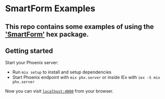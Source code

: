 # SmartForm Examples

## This repo contains some examples of using the ['SmartForm'](https://hex.pm/packages/smart_form) hex package.

## Getting started
Start your Phoenix server:

  * Run `mix setup` to install and setup dependencies
  * Start Phoenix endpoint with `mix phx.server` or inside IEx with `iex -S mix phx.server`

Now you can visit [`localhost:4000`](http://localhost:4000) from your browser.
